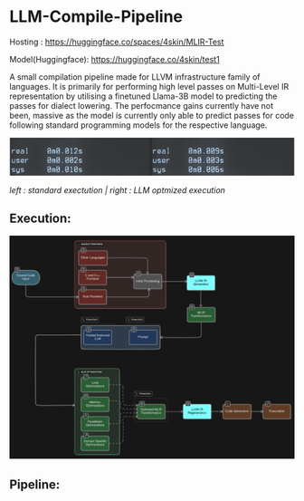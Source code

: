 # LLM-Compile-Pipeline
Hosting : https://huggingface.co/spaces/4skin/MLIR-Test

Model(Huggingface): https://huggingface.co/4skin/test1

A small compilation pipeline made for LLVM infrastructure family of languages. It is primarily for performing high level passes on Multi-Level IR representation by utilising a finetuned Llama-3B model to predicting the passes for dialect lowering. The perfocmance gains currently have not been, massive as the model is currently only able to predict passes for code following standard programming models for the respective language.

![screenshot](https://github.com/toxicteddy00077/LLM-Compile-Pipeline/blob/main/assets/Screenshot%20from%202025-06-20%2022-43-04.png)

*left : standard exectution   |     right : LLM optmized execution*

## Execution:
![screenshot](https://github.com/toxicteddy00077/LLM-Compile-Pipeline/blob/main/assets/flowchart.png) 

## Pipeline:

